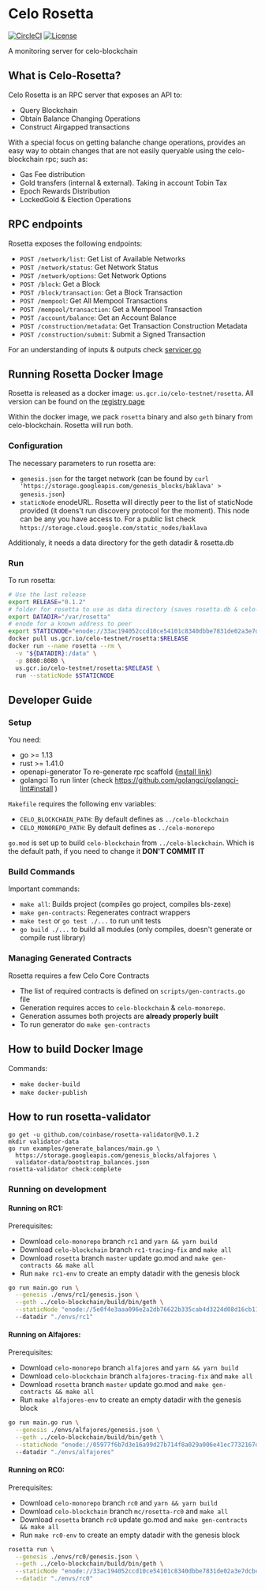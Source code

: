 # Celo Rosetta

[![CircleCI](https://circleci.com/gh/celo-org/rosetta/tree/master.svg?style=shield)](https://circleci.com/gh/celo-org/rosetta/tree/master)
[![License](https://img.shields.io/github/license/celo-org/rosetta.svg)](https://github.com/celo-org/rosetta/blob/master/LICENSE.txt)

A monitoring server for celo-blockchain

## What is Celo-Rosetta?

Celo Rosetta is an RPC server that exposes an API to:
 * Query Blockchain
 * Obtain Balance Changing Operations
 * Construct Airgapped transactions

 
With a special focus on getting balanche change operations, provides an easy way to obtain changes that are not easily queryable using
the celo-blockchain rpc; such as:

* Gas Fee distribution
* Gold transfers (internal & external). Taking in account Tobin Tax
* Epoch Rewards Distribution
* LockedGold & Election Operations

## RPC endpoints

Rosetta exposes the following endpoints:

 * `POST /network/list`: Get List of Available Networks
 * `POST /network/status`: Get Network Status
 * `POST /network/options`: Get Network Options
 * `POST /block`: Get a Block
 * `POST /block/transaction`: Get a Block Transaction
 * `POST /mempool`: Get All Mempool Transactions
 * `POST /mempool/transaction`: Get a Mempool Transaction
 * `POST /account/balance`: Get an Account Balance
 * `POST /construction/metadata`: Get Transaction Construction Metadata
 * `POST /construction/submit`: Submit a Signed Transaction

For an understanding of inputs & outputs check [servicer.go](./service/rpc/servicer.go)

## Running Rosetta Docker Image

Rosetta is released as a docker image: `us.gcr.io/celo-testnet/rosetta`. All version can be found on the [registry page](https://us.gcr.io/celo-testnet/rosetta)

Within the docker image, we pack `rosetta` binary and also `geth` binary from celo-blockchain. Rosetta will run both.

### Configuration

The necessary parameters to run rosetta are:

 * `genesis.json` for the target network (can be found by `curl 'https://storage.googleapis.com/genesis_blocks/baklava' > genesis.json`)
 * `staticNode` enodeURL. Rosetta will directly peer to the list of staticNode provided (it doens't run discovery protocol for the moment).
    This node can be any you have access to. For a public list check `https://storage.cloud.google.com/static_nodes/baklava`

Additionaly, it needs a data directory for the geth datadir & rosetta.db

### Run

To run rosetta:


```bash
# Use the last release
export RELEASE="0.1.2"
# folder for rosetta to use as data directory (saves rosetta.db & celo-blockchain datadir)
export DATADIR="/var/rosetta"
# enode for a known address to peer
export STATICNODE="enode://33ac194052ccd10ce54101c8340dbbe7831de02a3e7dcbca7fd35832ff8c53a72fd75e57ce8c8e73a0ace650dc2c2ec1e36f0440e904bc20a3cf5927f2323e85@34.83.199.225:30303"
docker pull us.gcr.io/celo-testnet/rosetta:$RELEASE
docker run --name rosetta --rm \
  -v "${DATADIR}:/data" \
  -p 8080:8080 \
  us.gcr.io/celo-testnet/rosetta:$RELEASE \
  run --staticNode $STATICNODE
```

## Developer Guide

### Setup

You need:
  * go >= 1.13
  * rust >= 1.41.0
  * openapi-generator To re-generate rpc scaffold ([install link](https://openapi-generator.tech))
  * golangci To run linter (check https://github.com/golangci/golangci-lint#install )

`Makefile` requires the following env variables:
  * `CELO_BLOCKCHAIN_PATH`: By default defines as `../celo-blockchain`
  * `CELO_MONOREPO_PATH`: By default defines as `../celo-monorepo`

`go.mod` is set up to build `celo-blockchain` from `../celo-blockchain`. Which is the default path,
if you need to change it **DON'T COMMIT IT**

### Build Commands

Important commands:

* `make all`: Builds project (compiles go project, compiles bls-zexe)
* `make gen-contracts`: Regenerates contract wrappers
* `make test` or `go test ./...` to run unit tests
* `go build ./...` to build all modules (only compiles, doesn't generate or compile rust library)

### Managing Generated Contracts

Rosetta requires a few Celo Core Contracts

* The list of required contracts is defined on `scripts/gen-contracts.go` file
* Generation requires acces to `celo-blockchain` & `celo-monorepo`.
* Generation assumes both projects are **already properly built**
* To run generator do `make gen-contracts`

## How to build Docker Image

Commands:
  * `make docker-build`
  * `make docker-publish`

## How to run rosetta-validator

```
go get -u github.com/coinbase/rosetta-validator@v0.1.2
mkdir validator-data 
go run examples/generate_balances/main.go \
  https://storage.googleapis.com/genesis_blocks/alfajores \
  validator-data/bootstrap_balances.json
rosetta-validator check:complete
```

### Running on development
#### Running on RC1:

Prerequisites:
  * Download `celo-monorepo` branch `rc1` and `yarn && yarn build`
  * Download `celo-blockchain` branch `rc1-tracing-fix` and `make all`
  * Download `rosetta` branch `master` update go.mod and `make gen-contracts && make all`
  * Run `make rc1-env` to create an empty datadir with the genesis block

```bash
go run main.go run \
  --genesis ./envs/rc1/genesis.json \
  --geth ../celo-blockchain/build/bin/geth \
  --staticNode "enode://5e0f4e3aaa096e2a2db76622b335cab4d3224d08d16cb11e8855a3a5f30c19d35d81a74b21271562e459495ab203c2f3a5a5747a83eb53ba046aeeb09aa240ff@34.83.110.24:30303"
  --datadir "./envs/rc1"
```

#### Running on Alfajores:

Prerequisites:
  * Download `celo-monorepo` branch `alfajores` and `yarn && yarn build`
  * Download `celo-blockchain` branch `alfajores-tracing-fix` and `make all`
  * Download `rosetta` branch `master` update go.mod and `make gen-contracts && make all`
  * Run `make alfajores-env` to create an empty datadir with the genesis block

```bash
go run main.go run \
  --genesis ./envs/alfajores/genesis.json \
  --geth ../celo-blockchain/build/bin/geth \
  --staticNode "enode://05977f6b7d3e16a99d27b714f8a029a006e41ec7732167d373dd920d31f72b3a1776650798d8763560854369d36867e9564dad13b4b60a90c347feeb491d83a9@34.83.42.50:30303"
  --datadir "./envs/alfajores"
```

#### Running on RC0:

Prerequisites:
  * Download `celo-monorepo` branch `rc0` and `yarn && yarn build`
  * Download `celo-blockchain` branch `mc/rosetta-rc0` and `make all`
  * Download `rosetta` branch `rc0` update go.mod and `make gen-contracts && make all`
  * Run `make rc0-env` to create an empty datadir with the genesis block

```bash
rosetta run \
  --genesis ./envs/rc0/genesis.json \
  --geth ../celo-blockchain/build/bin/geth \
  --staticNode "enode://33ac194052ccd10ce54101c8340dbbe7831de02a3e7dcbca7fd35832ff8c53a72fd75e57ce8c8e73a0ace650dc2c2ec1e36f0440e904bc20a3cf5927f2323e85@34.83.199.225:30303" \
  --datadir "./envs/rc0"
```
